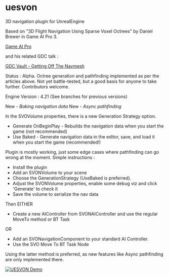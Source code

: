 # uesvon
3D navigation plugin for UnrealEngine

Based on "3D Flight Navigation Using Sparse Voxel Octrees" by Daniel Brewer in Game AI Pro 3.

[Game AI Pro](https://www.gameaipro.com)

and his related GDC talk :

[GDC Vault - Getting Off The Navmesh](https://www.gdcvault.com/play/1022016/Getting-off-the-NavMesh-Navigating)

Status : Alpha. Octree generation and pathfinding implemented as per the articles above. Not yet battle-tested, but a good basis for anyone to take further. Contributors welcome.

Engine Version : 4.21 (See branches for previous versions)

New - *Baking navigation data*
New - *Async pathfinding*

In the SVOVolume properties, there is a new Generation Strategy option.
* Generate OnBeginPlay - Rebuilds the navigation data when you start the game (not recommended)
* Use Baked - Generate navigation data in the editor, save, and load it when you start the game (recommended!)

Plugin is mostly working, just some edge cases where pathfinding can go wrong at the moment. Simple instructions :

* Install the plugin
* Add an SVONVolume to your scene
* Choose the GenerationStrategy (UseBaked is preferred).
* Adjust the SVONVolume properties, enable some debug viz and click 'Generate' to check it
* Save the volume to serialize the nav data

Then EITHER

* Create a new AIController from SVONAIController and use the regular MoveTo method or BT Task

OR
* Add an SVONavigationComponent to your standard AI Controller.
* Use the SVO Move To BT Task Node

Using the latter method is preferred, as new features like Async pathfinding are only implemented there.

[![UESVON Demo](http://img.youtube.com/vi/84AFdg0ykwY/0.jpg)](http://www.youtube.com/watch?v=84AFdg0ykwY "Video Title")


